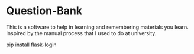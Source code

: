 # Question-Bank
This is a software to help in learning and remembering materials you learn. Inspired by the manual process that I used to do at university.

pip install flask-login
